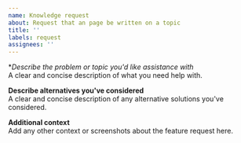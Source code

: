 ```yaml
---
name: Knowledge request
about: Request that an page be written on a topic
title: ''
labels: request
assignees: ''
---
```


<!-- ATTENTION: Gathering the information in this repository isn't easy and is time consuming.
Please ask yourself if your request will help five or more people. If the answer to the question
is no, but you still need your request fulfilled, please consider donating to 
https://github.com/sponsors/leviem1 for guaranteed service. -->

**Describe the problem or topic you'd like assistance with*  
A clear and concise description of what you need help with.

**Describe alternatives you've considered**  
A clear and concise description of any alternative solutions you've considered.

**Additional context**  
Add any other context or screenshots about the feature request here.